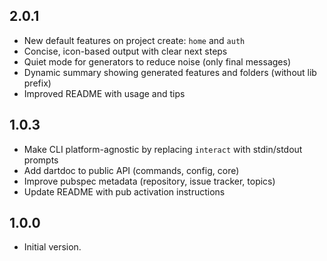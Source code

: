 ## 2.0.1

- New default features on project create: `home` and `auth`
- Concise, icon-based output with clear next steps
- Quiet mode for generators to reduce noise (only final messages)
- Dynamic summary showing generated features and folders (without lib prefix)
- Improved README with usage and tips

## 1.0.3

- Make CLI platform-agnostic by replacing `interact` with stdin/stdout prompts
- Add dartdoc to public API (commands, config, core)
- Improve pubspec metadata (repository, issue tracker, topics)
- Update README with pub activation instructions

## 1.0.0

- Initial version.
